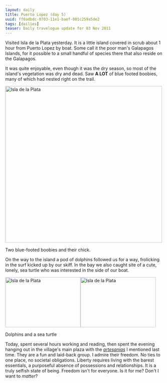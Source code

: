 ```yaml
---
layout: daily
title: Puerto Lopez (day 5)
uuid: ff0adbdc-0703-11e1-baef-001c259a5de2
tags: [dailies]
teaser: Daily travelogue update for 03 Nov 2011
---
```

Visited Isla de la Plata yesterday. It is a little island covered in scrub
about 1 hour from Puerto Lopez by boat. Some call it the poor man's Galapagos
Islands, for it possible to a small handful of species there that also reside
on the Galapagos.

It was quite enjoyable, even though it was the dry season, so most of the
island's vegetation was dry and dead. Saw **A LOT** of blue footed boobies, many of
which had nested right on the trail.


<div class="caption">
<a href="http://www.flickr.com/photos/ramblurr/sets/72157628038573828/detail" title="Isla de la
Plata by Ramblurr, on Flickr"><img
src="http://farm7.static.flickr.com/6100/6306616923_fdaea35911.jpg" width="500"
alt="Isla de la Plata"></a>
<p>Two blue-footed boobies and their chick.</p>
</div>

On the way to the island a pod of dolphins followed us for a way, frolicking in
the surf kicked up by our skiff. In the bay we also caught site of a cute, lonely, sea turtle who was interested in the side of our boat.

<div class="caption">
<a href="http://www.flickr.com/photos/ramblurr/6307136300/" title="Isla de la
Plata by Ramblurr, on Flickr"><img
src="http://farm7.static.flickr.com/6223/6307136300_35119c708f_m.jpg"
width="240" height="160" alt="Isla de la Plata" style="float:left"></a>

<a href="http://www.flickr.com/photos/ramblurr/6307136562/" title="Isla de la
Plata by Ramblurr, on Flickr"><img
src="http://farm7.static.flickr.com/6037/6307136562_d11f0df5b3_m.jpg"
width="240" height="160" alt="Isla de la Plata"></a>
<p>Dolphins and a sea turtle</p>
</div>

Today, spent several hours working and reading, then spent the evening
hanging out in the village's main plaza with the <a
href="http://elusivetruth.net/2011/11/01/daily.html"
title="">*artesanias*</a> I mentioned last time. They are a fun and laid-back
group. I admire their freedom. No ties to one place, no societal obligations.
Liberty requires living with the barest essentials, a purposeful absence of
possessions and relationships. It is a truly selfish state of being. Freedom isn't for everyone. Is it for me? Don't I want to *matter*?


